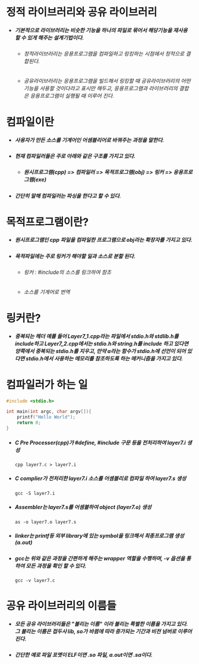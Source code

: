 # **정적 라이브러리와 공유 라이브러리**
- ##### 기본적으로 라이브러리는 비슷한 기능을 하나의 파일로 묶어서 해당기능을 재사용 할 수 있게 해주는 설계기법이다.

  - ###### 정적라이브러리는 응용프로그램을 컴파일하고 링킹하는 시점에서 정적으로 결합된다.
  -  ###### 공유라이브러리는 응용프로그램을 빌드해서 링킹할 때 공유라이브러리의 어떤 기능을 사용할 것이다라고 표시만 해두고, 응용프로그램과 라이브러리의 결합은 응용프로그램이 실행될 때 이루어 진다.

# **컴파일이란**
- ##### 사용자가 만든 소스를 기계어인 어셈블리어로 바꿔주는 과정을 말한다.
- ##### 현재 컴파일러들은 주로 아래와 같은 구조를 가지고 있다.

  - ##### 원시프로그램(cpp) => 컴파일러 => 목적프로그램(obj) => 링커 => 응용프로그램(exe)
 - ##### 간단히 말해 컴파일러는 파싱을 한다고 할 수 있다.

# **목적프로그램이란?**
- ##### 원시프로그램인 cpp 파일을 컴파일한 프로그램으로 obj라는 확장자를 가지고 있다.
- ##### 목적파일에는 주로 링커가 해야할 일과 소스로 분할 된다.
  - ###### 링커 : #include의 소스를 링크하여 참조
  - ###### 소스를 기계어로 번역

# **링커란?**
- ##### 중복되는 헤더 예를 들어 Layer7_1.cpp라는 파일에서 stdio.h와 stdlib.h를 include하고 Layer7_2.cpp에서는 stdio.h와 string.h를 include 하고 있다면 양쪽에서 중복되는 stdio.h를 지우고, 만약 a라는 함수가 stdio.h에 선언이 되어 있다면 stdio.h에서 사용하는 메모리를 참조하도록 하는 메커니즘을 가지고 있다.

# **컴파일러가 하는 일**
``` c
#include <stdio.h>

int main(int argc, char argv[]){
	printf("Hello World");
	return 0;
}
```

- ##### C Pre Processer(cpp)가 #define, #include 구문 등을 전처리하여 layer7.i 생성
	```
	cpp layer7.c > layer7.i
	```
- ##### C complier가 전처리한 layer7.i 소스를 어셈블리로 컴파일 하여 layer7.s 생성
	```
	gcc -S layer7.i
	```
- ##### Assembler는 layer7.s를 어셈블하여 object (layer7.o) 생성
	```
	as -o layer7.o layer7.s
	```
- ##### linker는 printf등 외부 library에 있는 symbol을 링크해서 최종프로그램 생성(a.out)

- ##### gcc는 위와 같은 과정을 간편하게 해주는 wrapper 역할을 수행하며, -v 옵션을 통하여 모든 과정을 확인 할 수 있다.
	```
	gcc -v layer7.c
	```

# **공유 라이브러리의 이름들**
- ##### 모든 공유 라이브러리들은 "불리는 이름" 이라 불리는 특별한 이름을 가지고 있다. 그 불리는 이름은 접두사 lib, so가 바뀜에 따라 증가되는 기간과 비전 넘버로 이루어진다.
- ##### 간단한 예로 파일 포멧이 ELF이면 .so 파일, a.out이면 .sa이다.
